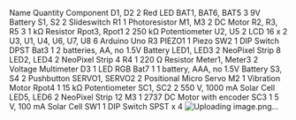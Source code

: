 Name	Quantity	Component
D1, D2	2	Red LED
BAT1, BAT6, BAT5	3	 9V Battery
S1, S2	2	 Slideswitch
R1	1	 Photoresistor
M1, M3	2	 DC Motor
R2, R3, R5	3	1 kΩ Resistor
Rpot3, Rpot1	2	250 kΩ Potentiometer
U2, U5	2	 LCD 16 x 2
U3, U1, U4, U6, U7, U8	6	 Arduino Uno R3
PIEZO1	1	 Piezo
SW2	1	 DIP Switch DPST
Bat3	1	2 batteries, AA, no 1.5V Battery
LED1, LED3	2	 NeoPixel Strip 8
LED2, LED4	2	 NeoPixel Strip 4
R4	1	220 Ω Resistor
Meter1, Meter3	2	Voltage Multimeter
D3	1	 LED RGB
Bat7	1	1 battery, AAA, no 1.5V Battery
S3, S4	2	 Pushbutton
SERVO1, SERVO2	2	Positional Micro Servo
M2	1	 Vibration Motor
Rpot4	1	15 kΩ Potentiometer
SC1, SC2	2	550 V, 1000 mA Solar Cell
LED5, LED6	2	 NeoPixel Strip 12
M3	1	2737 DC Motor with encoder
SC3	1	5 V, 100 mA Solar Cell
SW1	1	 DIP Switch SPST x 4
![Uploading image.png…]()
